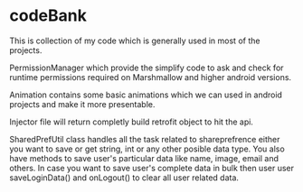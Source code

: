 # codeBank
This is collection of my code which is generally used in most of the projects.  

PermissionManager which provide the simplify code to ask and check for runtime permissions required on Marshmallow and higher android versions.

Animation contains some basic animations which we can used in android projects and make it more presentable.

Injector file will return completly build retrofit object to hit the api.

SharedPrefUtil class handles all the task related to shareprefrence either you want to save or get string, int or any other posible data type. You also have methods to save user's particular data like name, image, email and others. In case you want to save user's complete data in bulk then user user saveLoginData() and onLogout() to clear all user related data.
